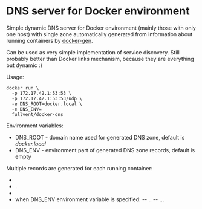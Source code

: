 # DNS server for Docker environment

Simple dynamic DNS server for Docker environment (mainly those with only one host) with single zone automatically generated from information about running containers by [docker-gen](https://github.com/jwilder/docker-gen).

Can be used as very simple implementation of service discovery. Still probably better than Docker links mechanism, because they are everything but dynamic :)

Usage:

```
docker run \
  -p 172.17.42.1:53:53 \
  -p 172.17.42.1:53:53/udp \
  -e DNS_ROOT=docker.local \
  -e DNS_ENV=
  fullvent/docker-dns
```

Environment variables:

- DNS_ROOT - domain name used for generated DNS zone, default is _docker.local_
- DNS_ENV - environment part of generated DNS zone records, default is empty

Multiple records are generated for each running container:

- <container name>
- <container name>.<root domain>
- <container hostname including domain>
- when DNS_ENV environment variable is specified:
-- <container name>.<environment>.<root domain>
-- <container name>.<container image repository>.<environment>.<root domain>
